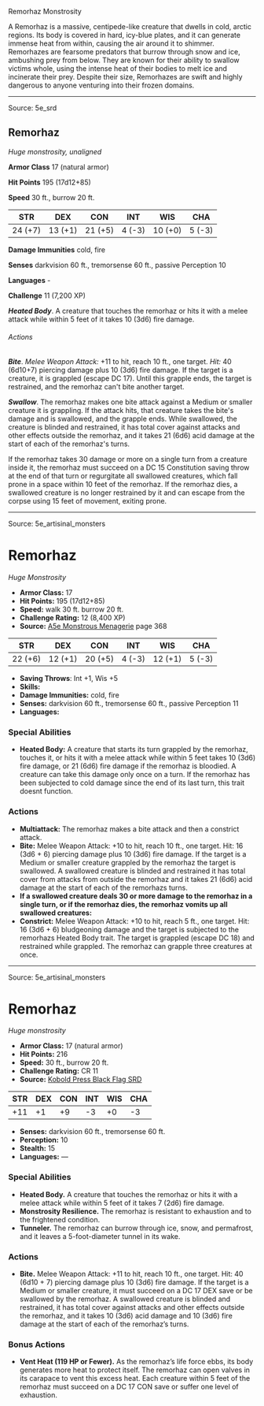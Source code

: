 <MonsterName/>Remorhaz</MonsterName>
<CreatureType/>Monstrosity</CreatureType>

<summary>A Remorhaz is a massive, centipede-like creature that dwells in cold, arctic regions. Its body is covered in hard, icy-blue plates, and it can generate immense heat from within, causing the air around it to shimmer. Remorhazes are fearsome predators that burrow through snow and ice, ambushing prey from below. They are known for their ability to swallow victims whole, using the intense heat of their bodies to melt ice and incinerate their prey. Despite their size, Remorhazes are swift and highly dangerous to anyone venturing into their frozen domains.</summary>



---

Source: 5e_srd

## Remorhaz

*Huge monstrosity, unaligned*

**Armor Class** 17 (natural armor)

**Hit Points** 195 (17d12+85)

**Speed** 30 ft., burrow 20 ft.

| STR     | DEX     | CON     | INT    | WIS     | CHA    |
|---------|---------|---------|--------|---------|--------|
| 24 (+7) | 13 (+1) | 21 (+5) | 4 (-3) | 10 (+0) | 5 (-3) |

**Damage Immunities** cold, fire

**Senses** darkvision 60 ft., tremorsense 60 ft., passive Perception 10

**Languages** -

**Challenge** 11 (7,200 XP)

***Heated Body***. A creature that touches the remorhaz or hits it with a melee attack while within 5 feet of it takes 10 (3d6) fire damage.

###### Actions

***Bite***. *Melee Weapon Attack:* +11 to hit, reach 10 ft., one target. *Hit:* 40 (6d10+7) piercing damage plus 10 (3d6) fire damage. If the target is a creature, it is grappled (escape DC 17). Until this grapple ends, the target is restrained, and the remorhaz can't bite another target.

***Swallow***. The remorhaz makes one bite attack against a Medium or smaller creature it is grappling. If the attack hits, that creature takes the bite's damage and is swallowed, and the grapple ends. While swallowed, the creature is blinded and restrained, it has total cover against attacks and other effects outside the remorhaz, and it takes 21 (6d6) acid damage at the start of each of the remorhaz's turns.

If the remorhaz takes 30 damage or more on a single turn from a creature inside it, the remorhaz must succeed on a DC 15 Constitution saving throw at the end of that turn or regurgitate all swallowed creatures, which fall prone in a space within 10 feet of the remorhaz. If the remorhaz dies, a swallowed creature is no longer restrained by it and can escape from the corpse using 15 feet of movement, exiting prone.



---

Source: 5e_artisinal_monsters

# Remorhaz

*Huge* *Monstrosity*

- **Armor Class:** 17
- **Hit Points:** 195 (17d12+85)
- **Speed:** walk 30 ft. burrow 20 ft.
- **Challenge Rating:** 12 (8,400 XP)
- **Source:** [A5e Monstrous Menagerie](https://enpublishingrpg.com/products/level-up-monstrous-menagerie-a5e) page 368

| STR | DEX | CON | INT | WIS | CHA |
| --- | --- | --- | --- | --- | --- |
| 22 (+6) | 12 (+1) | 20 (+5) | 4 (-3) | 12 (+1) | 5 (-3) |

- **Saving Throws**: Int +1, Wis +5
- **Skills:** 
- **Damage Immunities:** cold, fire
- **Senses:** darkvision 60 ft., tremorsense 60 ft., passive Perception 11
- **Languages:** 

### Special Abilities

- **Heated Body:** A creature that starts its turn grappled by the remorhaz, touches it, or hits it with a melee attack while within 5 feet takes 10 (3d6) fire damage, or 21 (6d6) fire damage if the remorhaz is bloodied. A creature can take this damage only once on a turn. If the remorhaz has been subjected to cold damage since the end of its last turn, this trait doesnt function.

### Actions

- **Multiattack:** The remorhaz makes a bite attack and then a constrict attack.
- **Bite:** Melee Weapon Attack: +10 to hit, reach 10 ft., one target. Hit: 16 (3d6 + 6) piercing damage plus 10 (3d6) fire damage. If the target is a Medium or smaller creature grappled by the remorhaz  the target is swallowed. A swallowed creature is blinded and restrained  it has total cover from attacks from outside the remorhaz  and it takes 21 (6d6) acid damage at the start of each of the remorhazs turns.
- **If a swallowed creature deals 30 or more damage to the remorhaz in a single turn, or if the remorhaz dies, the remorhaz vomits up all swallowed creatures:** 
- **Constrict:** Melee Weapon Attack: +10 to hit, reach 5 ft., one target. Hit: 16 (3d6 + 6) bludgeoning damage  and the target is subjected to the remorhazs Heated Body trait. The target is grappled (escape DC 18) and restrained while grappled. The remorhaz can grapple three creatures at once.






---

Source: 5e_artisinal_monsters

# Remorhaz

*Huge monstrosity*

- **Armor Class:** 17 (natural armor)
- **Hit Points:** 216
- **Speed:** 30 ft., burrow 20 ft.
- **Challenge Rating:** CR 11
- **Source:** [Kobold Press Black Flag SRD](https://koboldpress.com/black-flag-roleplaying/)

| STR | DEX | CON | INT | WIS | CHA |
| --- | --- | --- | --- | --- | --- |
| +11 | +1 | +9 | -3 | +0 | -3 |

- **Senses:** darkvision 60 ft., tremorsense 60 ft.
- **Perception:** 10
- **Stealth:** 15
- **Languages:** —

### Special Abilities

- **Heated Body.** A creature that touches the remorhaz or hits it with a melee attack while within 5 feet of it takes 7 (2d6) fire damage.
- **Monstrosity Resilience.** The remorhaz is resistant to exhaustion and to the frightened condition.
- **Tunneler.** The remorhaz can burrow through ice, snow, and permafrost, and it leaves a 5-foot-diameter tunnel in its wake.

### Actions

- **Bite.** Melee Weapon Attack: +11 to hit, reach 10 ft., one target. Hit: 40 (6d10 + 7) piercing damage plus 10 (3d6) fire damage. If the target is a Medium or smaller creature, it must succeed on a DC 17 DEX save or be swallowed by the remorhaz. A swallowed creature is blinded and restrained, it has total cover against attacks and other effects outside the remorhaz, and it takes 10 (3d6) acid damage and 10 (3d6) fire damage at the start of each of the remorhaz’s turns.

### Bonus Actions

- **Vent Heat (119 HP or Fewer).** As the remorhaz’s life force ebbs, its body generates more heat to protect itself. The remorhaz can open valves in its carapace to vent this excess heat. Each creature within 5 feet of the remorhaz must succeed on a DC 17 CON save or suffer one level of exhaustion.



